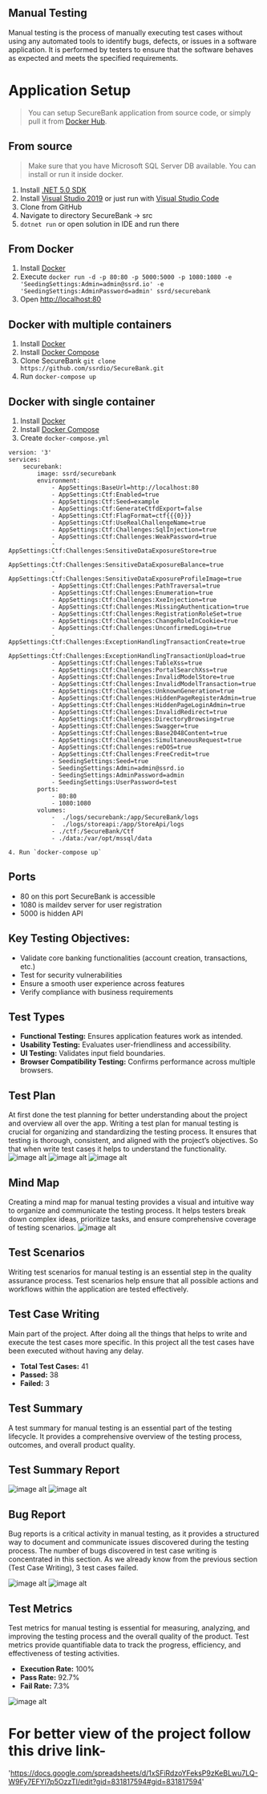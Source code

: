 ## Manual Testing
Manual testing is the process of manually executing test cases without using any automated tools to identify bugs, defects, or issues in a software application. It is performed by testers to ensure that the software behaves as expected and meets the specified requirements.






# Application Setup
> You can setup SecureBank application from source code, or simply pull it from [Docker Hub](https://hub.docker.com/r/ssrd/securebank).


## From source
> Make sure that you have Microsoft SQL Server DB available. You can install or run it inside docker.

1. Install [.NET 5.0 SDK](https://dotnet.microsoft.com/download/dotnet/5.0)
2. Install [Visual Studio 2019](https://visualstudio.microsoft.com/downloads/) or just run with  [Visual Studio Code](https://code.visualstudio.com/download)
3. Clone from GitHub
4. Navigate to directory SecureBank -> src
5. `dotnet run` or open solution in IDE and run there 


## From Docker
1. Install [Docker](https://docs.docker.com/get-docker/)
2. Execute `docker run -d -p 80:80 -p 5000:5000 -p 1080:1080 -e 'SeedingSettings:Admin=admin@ssrd.io' -e 'SeedingSettings:AdminPassword=admin' ssrd/securebank`
3. Open [http://localhost:80](http://localhost:80)

## Docker with multiple containers
1. Install [Docker](https://docs.docker.com/get-docker/)
2. Install [Docker Compose](https://docs.docker.com/compose/install/)
3. Clone SecureBank `git clone https://github.com/ssrdio/SecureBank.git`
4. Run `docker-compose up`

## Docker with single container
1. Install [Docker](https://docs.docker.com/get-docker/)
2. Install [Docker Compose](https://docs.docker.com/compose/install/)
3. Create `docker-compose.yml`
```
version: '3'
services:
    securebank:
        image: ssrd/securebank
        environment: 
            - AppSettings:BaseUrl=http://localhost:80
            - AppSettings:Ctf:Enabled=true
            - AppSettings:Ctf:Seed=example
            - AppSettings:Ctf:GenerateCtfdExport=false
            - AppSettings:Ctf:FlagFormat=ctf{{{0}}}
            - AppSettings:Ctf:UseRealChallengeName=true
            - AppSettings:Ctf:Challenges:SqlInjection=true
            - AppSettings:Ctf:Challenges:WeakPassword=true
            - AppSettings:Ctf:Challenges:SensitiveDataExposureStore=true
            - AppSettings:Ctf:Challenges:SensitiveDataExposureBalance=true
            - AppSettings:Ctf:Challenges:SensitiveDataExposureProfileImage=true
            - AppSettings:Ctf:Challenges:PathTraversal=true
            - AppSettings:Ctf:Challenges:Enumeration=true
            - AppSettings:Ctf:Challenges:XxeInjection=true
            - AppSettings:Ctf:Challenges:MissingAuthentication=true
            - AppSettings:Ctf:Challenges:RegistrationRoleSet=true
            - AppSettings:Ctf:Challenges:ChangeRoleInCookie=true
            - AppSettings:Ctf:Challenges:UnconfirmedLogin=true
            - AppSettings:Ctf:Challenges:ExceptionHandlingTransactionCreate=true
            - AppSettings:Ctf:Challenges:ExceptionHandlingTransactionUpload=true
            - AppSettings:Ctf:Challenges:TableXss=true
            - AppSettings:Ctf:Challenges:PortalSearchXss=true
            - AppSettings:Ctf:Challenges:InvalidModelStore=true
            - AppSettings:Ctf:Challenges:InvalidModelTransaction=true
            - AppSettings:Ctf:Challenges:UnknownGeneration=true
            - AppSettings:Ctf:Challenges:HiddenPageRegisterAdmin=true
            - AppSettings:Ctf:Challenges:HiddenPageLoginAdmin=true
            - AppSettings:Ctf:Challenges:InvalidRedirect=true
            - AppSettings:Ctf:Challenges:DirectoryBrowsing=true
            - AppSettings:Ctf:Challenges:Swagger=true
            - AppSettings:Ctf:Challenges:Base2048Content=true
            - AppSettings:Ctf:Challenges:SimultaneousRequest=true
            - AppSettings:Ctf:Challenges:reDOS=true
            - AppSettings:Ctf:Challenges:FreeCredit=true
            - SeedingSettings:Seed=true
            - SeedingSettings:Admin=admin@ssrd.io
            - SeedingSettings:AdminPassword=admin
            - SeedingSettings:UserPassword=test
        ports: 
            - 80:80
            - 1080:1080
        volumes: 
            -  ./logs/securebank:/app/SecureBank/logs
            -  ./logs/storeapi:/app/StoreApi/logs
            - ./ctf:/SecureBank/Ctf
            - ./data:/var/opt/mssql/data
```
    4. Run `docker-compose up`



## Ports 
- 80 on this port SecureBank is accessible 
- 1080 is maildev server for user registration
- 5000 is hidden API

## Key Testing Objectives:
- Validate core banking functionalities (account creation, transactions, etc.)
- Test for security vulnerabilities
- Ensure a smooth user experience across features
- Verify compliance with business requirements


## Test Types
- **Functional Testing:** Ensures application features work as intended.  
- **Usability Testing:** Evaluates user-friendliness and accessibility.  
- **UI Testing:** Validates input field boundaries.  
- **Browser Compatibility Testing:** Confirms performance across multiple browsers.

## Test Plan
 At first done the test planning for better understanding about the project and overview all over the app. Writing a test plan for manual testing is crucial for organizing and 
 standardizing the testing process. It ensures that testing is thorough, consistent, and aligned with the project’s objectives.  So that when write test cases it helps to understand 
 the functionality.
 ![image alt](https://github.com/Nowshin14/Testcase-and-BugReport-SecureBank-Project/blob/12f05f0c334a5231277eda0d6c450bef19dc4489/Project_images/TestPlan_1.png)
 ![image alt](https://github.com/Nowshin14/Testcase-and-BugReport-SecureBank-Project/blob/12f05f0c334a5231277eda0d6c450bef19dc4489/Project_images/TestPlan_2.png)
 ![image alt](https://github.com/Nowshin14/Testcase-and-BugReport-SecureBank-Project/blob/12f05f0c334a5231277eda0d6c450bef19dc4489/Project_images/TestPlan_3.png)
 

## Mind Map
 Creating a mind map for manual testing provides a visual and intuitive way to organize and communicate the testing process. It helps testers break down complex ideas, prioritize 
 tasks, and ensure comprehensive coverage of testing scenarios.
![image alt](https://github.com/Nowshin14/Testcase-and-BugReport-SecureBank-Project/blob/bb54470543b438ce1b0acc73127531b05c967260/MindMap-SecureBank.png)

## Test Scenarios
Writing test scenarios for manual testing is an essential step in the quality assurance process. Test scenarios help ensure that all possible actions and workflows within the application are tested effectively.

## Test Case Writing
Main part of the project. After doing all the things that helps to write and execute the test cases more specific. In this project all the test cases have been executed without having any delay. 
- **Total Test Cases:** 41 
- **Passed:** 38  
- **Failed:** 3

## Test Summary
A test summary for manual testing is an essential part of the testing lifecycle. It provides a comprehensive overview of the testing process, outcomes, and overall product quality.

## Test Summary Report
![image alt](https://github.com/Nowshin14/Testcase-and-BugReport-SecureBank-Project/blob/c3aa9103d554bdd84db61e526e83d95b957f037b/Project_images/TestCaseReport_1.png)
![image alt](https://github.com/Nowshin14/Testcase-and-BugReport-SecureBank-Project/blob/c3aa9103d554bdd84db61e526e83d95b957f037b/Project_images/TestcaseReport_2.png)
 


## Bug Report
Bug reports is a critical activity in manual testing, as it provides a structured way to document and communicate issues discovered during the testing process. The number of bugs discovered in test case writing is concentrated in this section. As we already know from the previous section (Test Case Writing), 3 test cases failed. 

![image alt](https://github.com/Nowshin14/Testcase-and-BugReport-SecureBank-Project/blob/12f05f0c334a5231277eda0d6c450bef19dc4489/Project_images/BugReport_Sl01.png)
![image alt](https://github.com/Nowshin14/Testcase-and-BugReport-SecureBank-Project/blob/12f05f0c334a5231277eda0d6c450bef19dc4489/Project_images/BugReport_Sl02%2C03.png)


## Test Metrics
Test metrics for manual testing is essential for measuring, analyzing, and improving the testing process and the overall quality of the product. Test metrics provide quantifiable data to track the progress, efficiency, and effectiveness of testing activities.
- **Execution Rate:** 100%  
- **Pass Rate:** 92.7%  
- **Fail Rate:** 7.3%

![image alt](https://github.com/Nowshin14/Testcase-and-BugReport-SecureBank-Project/blob/c3aa9103d554bdd84db61e526e83d95b957f037b/Project_images/TestMetrics.png)

# For better view of the project follow this drive link-
'https://docs.google.com/spreadsheets/d/1xSFiRdzoYFeksP9zKeBLwu7LQ-W9Fy7EFYl7p5OzzTI/edit?gid=831817594#gid=831817594'
